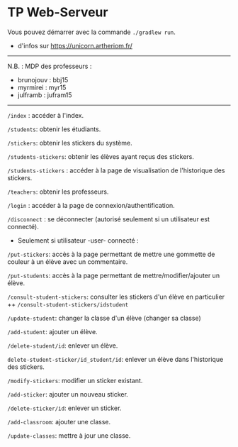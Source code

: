 # TP Web-Serveur

Vous pouvez démarrer avec la commande `./gradlew run`.

+ d'infos sur https://unicorn.artheriom.fr/

-----------------------------------------------------------

N.B. : MDP des professeurs :
- brunojouv : bbj15
- myrmirei  : myr15
- julframb  : jufram15

-----------------------------------------------------------

```/index```   : accéder à l'index.

```/students```: obtenir les étudiants.

```/stickers```: obtenir les stickers du système.

```/students-stickers```: obtenir les élèves ayant reçus des stickers.

```/students-stickers``` : accéder à la page de visualisation de l'historique des stickers.

```/teachers```: obtenir les professeurs.

```/login```   : accéder à la page de connexion/authentification.

```/disconnect``` : se déconnecter (autorisé seulement si un utilisateur est connecté).

+ Seulement si utilisateur -user- connecté :

```/put-stickers```: accès à la page permettant de mettre une gommette de couleur à un élève avec un commentaire.

```/put-students```: accès à la page permettant de mettre/modifier/ajouter un élève.

```/consult-student-stickers```: consulter les stickers d'un élève en particulier 
++ ```/consult-student-stickers/idstudent``` 


```/update-student```: changer la classe d'un élève (changer sa classe)

```/add-student```: ajouter un élève.

```/delete-student/id```: enlever un élève.

```delete-student-sticker/id_student/id```: enlever un élève dans l'historique des stickers.

```/modify-stickers```: modifier un sticker existant.

```/add-sticker```: ajouter un nouveau sticker.

```/delete-sticker/id```: enlever un sticker.

```/add-classroom```: ajouter une classe.

```/update-classes```: mettre à jour une classe.
